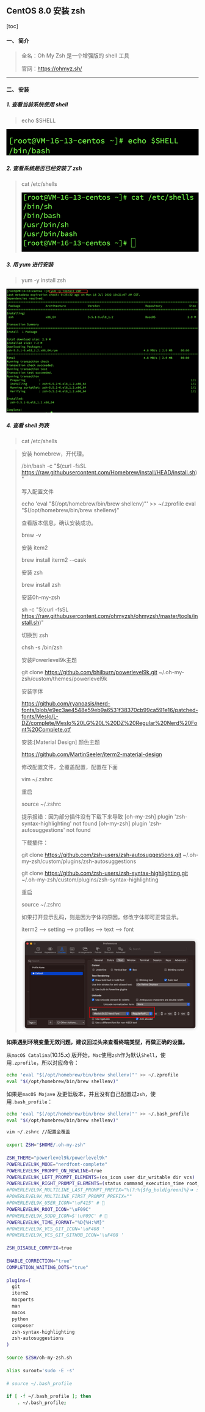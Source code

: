 ## CentOS 8.0 安装 zsh

[toc]

#### 一、 简介

> 全名：Oh My Zsh 是一个增强版的 shell 工具
>
> 官网：https://ohmyz.sh/

---

#### 二、 安装

##### 1. 查看当前系统使用 shell

> echo $SHELL

![](pic/01.png)

##### 2. 查看系统是否已经安装了 zsh

> cat /etc/shells
>
> ![](pic/02.png)

##### 3. 用 yum 进行安装

> yum -y install zsh

![](pic/03.png)

##### 4. 查看 shell 列表

> cat /etc/shells





> 安装 homebrew，开代理。
>
> /bin/bash -c "$(curl -fsSL https://raw.githubusercontent.com/Homebrew/install/HEAD/install.sh)"
>
> 
>
> 写入配置文件
>
> echo 'eval "$(/opt/homebrew/bin/brew shellenv)"' >> ~/.zprofile
> eval "$(/opt/homebrew/bin/brew shellenv)"
>
> 
>
> 查看版本信息，确认安装成功。
>
> brew -v
>
> 
>
> 安装 item2
>
> brew install iterm2 --cask
>
> 
>
> 安装 zsh
>
> brew install zsh
>
> 
>
> 安装0h-my-zsh
>
> sh -c "$(curl -fsSL https://raw.githubusercontent.com/ohmyzsh/ohmyzsh/master/tools/install.sh)"
>
> 
>
> 切换到 zsh
>
> chsh -s /bin/zsh
>
> 
>
> 安装Powerlevel9k主题
>
> git clone https://github.com/bhilburn/powerlevel9k.git ~/.oh-my-zsh/custom/themes/powerlevel9k
>
> 
>
> 安装字体
>
> https://github.com/ryanoasis/nerd-fonts/blob/e9ec3ae4548e59eb9a6531f38370cb99ca591e16/patched-fonts/Meslo/L-DZ/complete/Meslo%20LG%20L%20DZ%20Regular%20Nerd%20Font%20Complete.otf
>
> 
>
> 安装:[Material Design] 颜色主题
>
> https://github.com/MartinSeeler/iterm2-material-design
>
> 
>
> 修改配置文件，全覆盖配置，配置在下面
>
> vim ~/.zshrc
>
> 
>
> 重启
>
> source ~/.zshrc
>
> 提示报错：因为部分插件没有下载下来导致
> [oh-my-zsh] plugin 'zsh-syntax-highlighting' not found
> [oh-my-zsh] plugin 'zsh-autosuggestions' not found
>
> 下载插件：
>
> git clone https://github.com/zsh-users/zsh-autosuggestions.git ~/.oh-my-zsh/custom/plugins/zsh-autosuggestions
>
> git clone https://github.com/zsh-users/zsh-syntax-highlighting.git ~/.oh-my-zsh/custom/plugins/zsh-syntax-highlighting
>
> 重启
>
> source ~/.zshrc
>
> 
>
> 如果打开显示乱码，则是因为字体的原因，修改字体即可正常显示。
>
> iterm2 --> setting --> profiles --> text --> font
>
> ![image-20231219222259449](pic/image-20231219222259449.png)





**如果遇到环境变量无效问题，建议回过头来查看终端类型，再做正确的设置。**

从`macOS Catalina`(10.15.x) 版开始，`Mac`使用`zsh`作为默认`Shell`，使用`.zprofile`，所以对应命令：

```bash
echo 'eval "$(/opt/homebrew/bin/brew shellenv)"' >> ~/.zprofile
eval "$(/opt/homebrew/bin/brew shellenv)"
```

如果是`macOS Mojave` 及更低版本，并且没有自己配置过`zsh`，使用`.bash_profile`：

```bash
echo 'eval "$(/opt/homebrew/bin/brew shellenv)"' >> ~/.bash_profile
eval "$(/opt/homebrew/bin/brew shellenv)"
```



~~~bash
vim ~/.zshrc //配置全覆盖

export ZSH="$HOME/.oh-my-zsh"
 
ZSH_THEME="powerlevel9k/powerlevel9k"
POWERLEVEL9K_MODE="nerdfont-complete"
POWERLEVEL9K_PROMPT_ON_NEWLINE=true
POWERLEVEL9K_LEFT_PROMPT_ELEMENTS=(os_icon user dir_writable dir vcs)
POWERLEVEL9K_RIGHT_PROMPT_ELEMENTS=(status command_execution_time root_indicator background_jobs time disk_usage ram)
#POWERLEVEL9K_MULTILINE_LAST_PROMPT_PREFIX="%(?:%{$fg_bold[green]%}➜ :%{$fg_bold[red]%}➜ )"
#POWERLEVEL9K_MULTILINE_FIRST_PROMPT_PREFIX=""
#POWERLEVEL9K_USER_ICON="\uF415" # 
POWERLEVEL9K_ROOT_ICON="\uF09C"
#POWERLEVEL9K_SUDO_ICON=$'\uF09C' # 
POWERLEVEL9K_TIME_FORMAT="%D{%H:%M}"
#POWERLEVEL9K_VCS_GIT_ICON='\uF408 '
#POWERLEVEL9K_VCS_GIT_GITHUB_ICON='\uF408 '
 
ZSH_DISABLE_COMPFIX=true
 
ENABLE_CORRECTION="true"
COMPLETION_WAITING_DOTS="true"
 
plugins=(
  git
  iterm2
  macports
  man
  macos
  python
  composer
  zsh-syntax-highlighting
  zsh-autosuggestions
)
 
source $ZSH/oh-my-zsh.sh
 
alias suroot='sudo -E -s'
 
# source ~/.bash_profile
 
if [ -f ~/.bash_profile ]; then
    . ~/.bash_profile;
~~~



